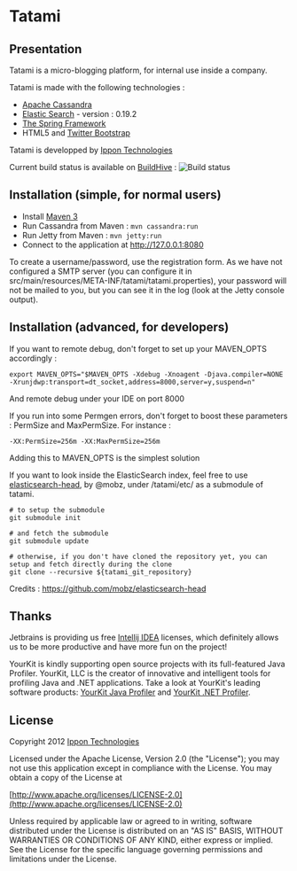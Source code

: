 Tatami
================

Presentation
------------------

Tatami is a micro-blogging platform, for internal use inside a company.

Tatami is made with the following technologies :

- [Apache Cassandra](http://cassandra.apache.org/)
- [Elastic Search](http://www.elasticsearch.org/) - version : 0.19.2
- [The Spring Framework](http://www.springsource.org/)
- HTML5 and [Twitter Bootstrap](http://twitter.github.com/bootstrap/)

Tatami is developped by [Ippon Technologies](http://www.ippon.fr)

Current build status is available on [BuildHive](https://buildhive.cloudbees.com/job/ippontech/job/tatami/) : ![Build status](https://buildhive.cloudbees.com/job/ippontech/job/tatami/badge/icon)

Installation (simple, for normal users)
---------------------------------------

- Install [Maven 3](http://maven.apache.org/)
- Run Cassandra from Maven : `mvn cassandra:run`
- Run Jetty from Maven : `mvn jetty:run`
- Connect to the application at http://127.0.0.1:8080

To create a username/password, use the registration form. As we have not configured a SMTP server (you can configure it in src/main/resources/META-INF/tatami/tatami.properties), your password will not be mailed to you, but you can see it in the log (look at the Jetty console output).

Installation (advanced, for developers)
---------------------------------------

If you want to remote debug, don't forget to set up your MAVEN_OPTS accordingly :
```
export MAVEN_OPTS="$MAVEN_OPTS -Xdebug -Xnoagent -Djava.compiler=NONE -Xrunjdwp:transport=dt_socket,address=8000,server=y,suspend=n"
```
And remote debug under your IDE on port 8000

If you run into some Permgen errors, don't forget to boost these parameters : PermSize and MaxPermSize. For instance : 
```
-XX:PermSize=256m -XX:MaxPermSize=256m
```
Adding this to MAVEN_OPTS is the simplest solution

If you want to look inside the ElasticSearch index, feel free to use [elasticsearch-head](https://github.com/Aconex/elasticsearch-head), by @mobz, under /tatami/etc/ as a submodule of tatami. 
```
# to setup the submodule 
git submodule init 

# and fetch the submodule
git submodule update

# otherwise, if you don't have cloned the repository yet, you can setup and fetch directly during the clone
git clone --recursive ${tatami_git_repository}
```
Credits : https://github.com/mobz/elasticsearch-head

Thanks
------

Jetbrains is providing us free [Intellij IDEA](http://www.jetbrains.com/idea/) licenses, 
which definitely allows us to be more productive and have more fun on the project!

YourKit is kindly supporting open source projects with its full-featured Java Profiler.
YourKit, LLC is the creator of innovative and intelligent tools for profiling
Java and .NET applications. Take a look at YourKit's leading software products:
[YourKit Java Profiler](http://www.yourkit.com/java/profiler/index.jsp) and
[YourKit .NET Profiler](http://www.yourkit.com/.net/profiler/index.jsp).

License
-------

Copyright 2012 [Ippon Technologies](http://www.ippon.fr)

Licensed under the Apache License, Version 2.0 (the "License");
you may not use this application except in compliance with the License.
You may obtain a copy of the License at

[http://www.apache.org/licenses/LICENSE-2.0](http://www.apache.org/licenses/LICENSE-2.0)

Unless required by applicable law or agreed to in writing, software
distributed under the License is distributed on an "AS IS" BASIS,
WITHOUT WARRANTIES OR CONDITIONS OF ANY KIND, either express or implied.
See the License for the specific language governing permissions and
limitations under the License.